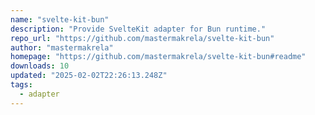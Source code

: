 ```yaml
---
name: "svelte-kit-bun"
description: "Provide SvelteKit adapter for Bun runtime."
repo_url: "https://github.com/mastermakrela/svelte-kit-bun"
author: "mastermakrela"
homepage: "https://github.com/mastermakrela/svelte-kit-bun#readme"
downloads: 10
updated: "2025-02-02T22:26:13.248Z"
tags: 
  - adapter
---
```

